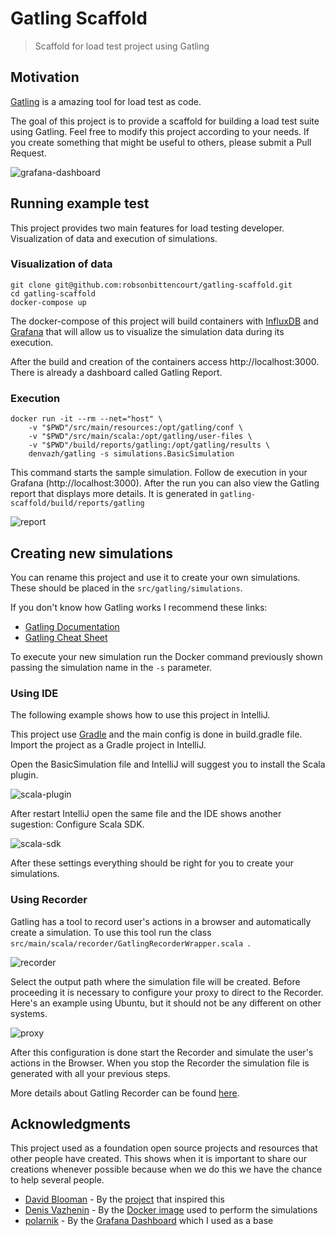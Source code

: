 # Gatling Scaffold

> Scaffold for load test project using Gatling

## Motivation

[Gatling](https://gatling.io/) is a amazing tool for load test as code.  

The goal of this project is to provide a scaffold for building a load test suite using Gatling. Feel free to modify this project according to your needs. If you create something that might be useful to others, please submit a Pull Request.

![grafana-dashboard](media/grafana-dashboard.gif)

## Running example test

This project provides two main features for load testing developer. Visualization of data and execution of simulations.

### Visualization of data

``` 
git clone git@github.com:robsonbittencourt/gatling-scaffold.git
cd gatling-scaffold
docker-compose up 
```
The docker-compose of this project will build containers with [InfluxDB](https://www.influxdata.com/time-series-platform/influxdb/) and [Grafana](https://grafana.com/) that will allow us to visualize the simulation data during its execution.

After the build and creation of the containers access http://localhost:3000. There is already a dashboard called Gatling Report.

### Execution

```
docker run -it --rm --net="host" \
    -v "$PWD"/src/main/resources:/opt/gatling/conf \
    -v "$PWD"/src/main/scala:/opt/gatling/user-files \
    -v "$PWD"/build/reports/gatling:/opt/gatling/results \
    denvazh/gatling -s simulations.BasicSimulation
```

This command starts the sample simulation. Follow de execution in your Grafana (http://localhost:3000). After the run you can also view the Gatling report that displays more details. It is generated in ```gatling-scaffold/build/reports/gatling```

![report](media/report.png)

## Creating new simulations

You can rename this project and use it to create your own simulations. These should be placed in the ```src/gatling/simulations```. 

If you don't know how Gatling works I recommend these links:

- [Gatling Documentation](https://gatling.io/docs/current/general/)
- [Gatling Cheat Sheet](https://gatling.io/docs/current/cheat-sheet/)

To execute your new simulation run the Docker command previously shown passing the simulation name in the ```-s``` parameter.

### Using IDE

The following example shows how to use this project in IntelliJ. 

This project use [Gradle](https://gradle.org/) and the main config is done in build.gradle file. Import the project as a Gradle project in IntelliJ.

Open the BasicSimulation file and IntelliJ will suggest you to install the Scala plugin.

![scala-plugin](media/scala-plugin.png)

After restart IntelliJ open the same file and the IDE shows another sugestion: Configure Scala SDK.

![scala-sdk](media/scala-sdk.png)

After these settings everything should be right for you to create your simulations.

### Using Recorder

Gatling has a tool to record user's actions in a browser and automatically create a simulation. To use this tool run the class ```src/main/scala/recorder/GatlingRecorderWrapper.scala ```.

![recorder](media/recorder.png)

Select the output path where the simulation file will be created. Before proceeding it is necessary to configure your proxy to direct to the Recorder. Here's an example using Ubuntu, but it should not be any different on other systems.

![proxy](media/proxy.png)

After this configuration is done start the Recorder and simulate the user's actions in the Browser. When you stop the Recorder the simulation file is generated with all your previous steps.

More details about Gatling Recorder can be found [here](https://gatling.io/docs/2.3/http/recorder/).


## Acknowledgments

This project used as a foundation open source projects and resources that other people have created. This shows when it is important to share our creations whenever possible because when we do this we have the chance to help several people.

- [David Blooman](https://github.com/dblooman) - By the [project](https://github.com/dblooman/gatling-docker) that inspired this
- [Denis Vazhenin](https://github.com/denvazh) - By the [Docker image](https://github.com/denvazh/gatling) used to perform the simulations
- [polarnik](https://github.com/polarnik) - By the [Grafana Dashboard](https://grafana.com/dashboards/9935) which I used as a base
